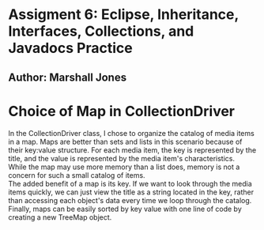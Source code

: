 # Assigment 6: Eclipse, Inheritance, Interfaces, Collections, and Javadocs Practice
## Author: Marshall Jones

# Choice of Map in CollectionDriver
In the CollectionDriver class, I chose to organize the catalog of media items in a map. Maps are better than sets and lists in this scenario because of their key:value structure. For each media item, the key is represented by the title, and the value is represented by the media item's characteristics.  
While the map may use more memory than a list does, memory is not a concern for such a small catalog of items.  
The added benefit of a map is its key. If we want to look through the media items quickly, we can just view the title as a string located in the key, rather than accessing each object's data every time we loop through the catalog.  
Finally, maps can be easily sorted by key value with one line of code by creating a new TreeMap object.